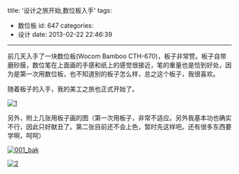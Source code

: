 title: '设计之旅开始,数位板入手'
tags:
  - 数位板
id: 647
categories:
  - 设计
date: 2013-02-22 22:46:39
---

前几天入手了一块数位板(Wocom Bamboo CTH-670)，板子非常赞。板子自带磨砂膜，数位笔在上面画的手感和纸上的感觉很接近，笔的重量也是恰到好处，因为是第一次用数位板，也不知道别的板子怎么样，总之这个板子，我很喜欢。

随着板子的入手，我的美工之旅也正式开始了。

[![1](http://www.aemiot.com/wp-content/uploads/2013/02/1.jpg)](http://www.aemiot.com/wp-content/uploads/2013/02/1.jpg)

<!--more-->

另外，附上几张用板子画的图（第一次用板子，非常不适应。另外我基本功也确实不行，因此只好献丑了。第二张目前还不会上色，暂时先这样吧。还有很多东西要学啊，呵呵）

[![001_bak](http://www.aemiot.com/wp-content/uploads/2013/02/未标题-7_001_bak.png)](http://www.aemiot.com/wp-content/uploads/2013/02/未标题-7_001_bak.png)

[![2](http://www.aemiot.com/wp-content/uploads/2013/02/2.jpg)](http://www.aemiot.com/wp-content/uploads/2013/02/2.jpg)
